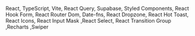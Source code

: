 React, TypeScript, Vite, React Query, Supabase, Styled Components, React Hook Form, React Router Dom, Date-fns, React Dropzone, React Hot Toast, React Icons, React Input Mask ,React Select, React Transition Group ,Recharts ,Swiper
